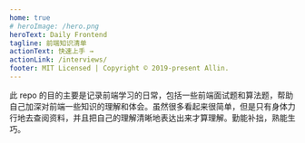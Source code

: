 ```yaml
---
home: true
# heroImage: /hero.png
heroText: Daily Frontend
tagline: 前端知识清单
actionText: 快速上手 →
actionLink: /interviews/
footer: MIT Licensed | Copyright © 2019-present Allin.
---
```


此 repo 的目的主要是记录前端学习的日常，包括一些前端面试题和算法题，帮助自己加深对前端一些知识的理解和体会。虽然很多看起来很简单，但是只有身体力行地去查阅资料，并且把自己的理解清晰地表达出来才算理解。勤能补拙，熟能生巧。